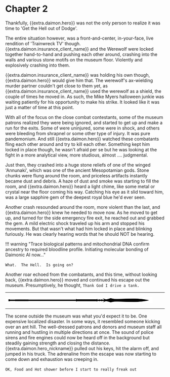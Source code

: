 # Chapter 2

Thankfully, {{extra.daimon.hero}} was not the only person to realize it was time to 'Get the Hell out of Dodge'.  

The entire situation however, was a front-and-center, in-your-face, live rendition of 'Trainwreck TV' though.  {{extra.daimon.insurance_client_name}} and the Werewolf were locked together hand-to-hand and pushing each other around, crashing into the walls and various stone motifs on the museum floor.  Violently and explosively crashing into them.

{{extra.daimon.insurance_client_name}} was holding his own though, {{extra.daimon.hero}} would give him that.  The werewolf's ax-wielding murder partner couldn't get close to them yet, as {{extra.daimon.insurance_client_name}} used the werewolf as a shield, the couple of times he moved in.  As such, the Mike Myers halloween junkie was waiting patiently for his opportunity to make his strike.  It looked like it was just a matter of time at this point.

With all of the focus on the close combat contestants, some of the museum patrons realized they were being ignored, and started to get up and make a run for the exits.  Some of were uninjured, some were in shock, and others were bleeding from shrapnel or some other type of injury.  It was pure pandemonium.  And still {{extra.daimon.hero}} watched these combatants fling each other around and try to kill each other.   Something kept him locked in place though, he wasn't afraid per se but he was looking at the fight in a more analytical view, more studious, almost .... judgmental.

Just then, they crashed into a huge stone reliefs of one of the winged 'Annunaki', which was one of the ancient Mesopotamian gods.  Stone chunks were flung around the room, and priceless artifacts instantly became dust and debris.  A haze of dust and smoke was starting to fill the room, and {{extra.daimon.hero}} heard a light chime, like some metal or crystal near the floor coming his way.  Catching his eye as it slid toward him, was a large sapphire gem of the deepest royal blue he'd ever seen.

Another crash resounded around the room, more violent than the last, and {{extra.daimon.hero}} knew he needed to move now.   As he moved to get up, and turned for the side emergency fire exit, he reached out and grabbed the gem.  A mild electric shock traveled up his arm and stopped his movements.   But that wasn't what had him locked in place and blinking furiously.   He was clearly hearing words that he should NOT be hearing.

!!! warning "Trace biological patterns and mitochondrial DNA confirm ancestry to required bloodline profile.   Initiating molecular bonding of Daimonic AI now..."

`What.  The Hell.  Is going on?`

Another roar echoed from the combatants, and this time, without looking back, {{extra.daimon.hero}} moved and continued his escape out the museum.  Presumptively, he thought, `Thank God I drive a tank.`

* * *

![divider](../../../assets/divider.png)

* * *

The scene outside the museum was what you'd expect it to be.  One expensive localized disaster.  In some ways, it resembled someone kicking over an ant hill.   The well-dressed patrons and donors and museum staff all running and hustling in multiple directions at once.   The sound of police sirens and fire engines could now be heard off in the background but steadily gaining strength and closing the distance.   {{extra.daimon.hero_nickname}} pulled out his keys, hit the alarm off, and jumped in his truck.  The adrenaline from the escape was now starting to come down and exhaustion was creeping in.   

`OK, Food and Hot shower before I start to really freak out`
